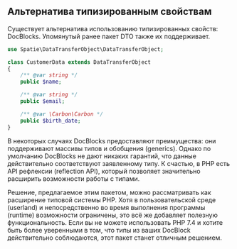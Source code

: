 ## Альтернатива типизированным свойствам

Существует альтернатива использованию типизированных свойств: DocBlocks. Упомянутый ранее пакет DTO также их
поддерживает.

```php
use Spatie\DataTransferObject\DataTransferObject;

class CustomerData extends DataTransferObject
{
    /** @var string */
    public $name;

    /** @var string */
    public $email;

    /** @var \Carbon\Carbon */
    public $birth_date;
}
```

В некоторых случаях DocBlocks предоставляют преимущества: они поддерживают массивы типов и обобщения (generics). Однако
по умолчанию DocBlocks не дают никаких гарантий, что данные действительно соответствуют заявленному типу. К счастью, в
PHP есть API рефлексии (reflection API), который позволяет значительно расширить возможности работы с типами.

Решение, предлагаемое этим пакетом, можно рассматривать как расширение типовой системы PHP. Хотя в пользовательской
среде (userland) и непосредственно во время выполнения программы (runtime) возможности ограничены, это всё же добавляет
полезную функциональность. Если вы не можете использовать PHP 7.4 и хотите быть более уверенными в том, что типы из
ваших DocBlock действительно соблюдаются, этот пакет станет отличным решением.

